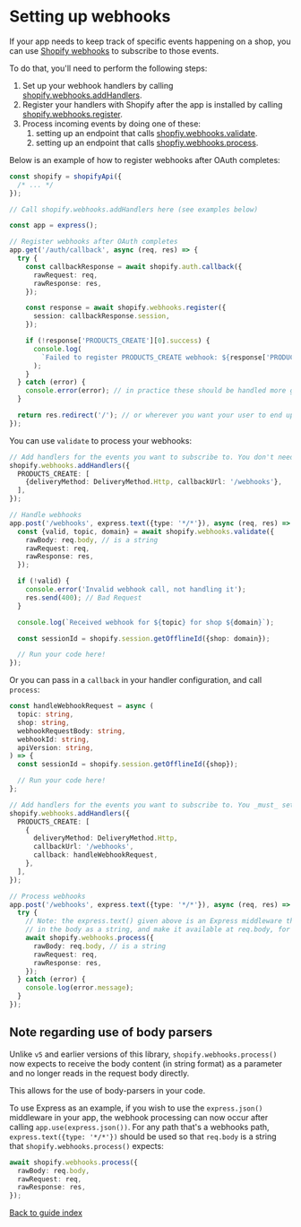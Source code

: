 # Setting up webhooks

If your app needs to keep track of specific events happening on a shop, you can use [Shopify webhooks](https://shopify.dev/docs/apps/webhooks) to subscribe to those events.

To do that, you'll need to perform the following steps:

1. Set up your webhook handlers by calling [shopify.webhooks.addHandlers](../reference/webhooks/addHandlers.md).
1. Register your handlers with Shopify after the app is installed by calling [shopify.webhooks.register](../reference/webhooks/register.md).
1. Process incoming events by doing one of these:
   1. setting up an endpoint that calls [shopfiy.webhooks.validate](../reference/webhooks/validate.md).
   1. setting up an endpoint that calls [shopfiy.webhooks.process](../reference/webhooks/process.md).

Below is an example of how to register webhooks after OAuth completes:

```ts
const shopify = shopifyApi({
  /* ... */
});

// Call shopify.webhooks.addHandlers here (see examples below)

const app = express();

// Register webhooks after OAuth completes
app.get('/auth/callback', async (req, res) => {
  try {
    const callbackResponse = await shopify.auth.callback({
      rawRequest: req,
      rawResponse: res,
    });

    const response = await shopify.webhooks.register({
      session: callbackResponse.session,
    });

    if (!response['PRODUCTS_CREATE'][0].success) {
      console.log(
        `Failed to register PRODUCTS_CREATE webhook: ${response['PRODUCTS_CREATE'][0].result}`,
      );
    }
  } catch (error) {
    console.error(error); // in practice these should be handled more gracefully
  }

  return res.redirect('/'); // or wherever you want your user to end up after OAuth completes
});
```

You can use `validate` to process your webhooks:

```ts
// Add handlers for the events you want to subscribe to. You don't need a callback if you're calling `validate`
shopify.webhooks.addHandlers({
  PRODUCTS_CREATE: [
    {deliveryMethod: DeliveryMethod.Http, callbackUrl: '/webhooks'},
  ],
});

// Handle webhooks
app.post('/webhooks', express.text({type: '*/*'}), async (req, res) => {
  const {valid, topic, domain} = await shopify.webhooks.validate({
    rawBody: req.body, // is a string
    rawRequest: req,
    rawResponse: res,
  });

  if (!valid) {
    console.error('Invalid webhook call, not handling it');
    res.send(400); // Bad Request
  }

  console.log(`Received webhook for ${topic} for shop ${domain}`);

  const sessionId = shopify.session.getOfflineId({shop: domain});

  // Run your code here!
});
```

Or you can pass in a `callback` in your handler configuration, and call `process`:

```ts
const handleWebhookRequest = async (
  topic: string,
  shop: string,
  webhookRequestBody: string,
  webhookId: string,
  apiVersion: string,
) => {
  const sessionId = shopify.session.getOfflineId({shop});

  // Run your code here!
};

// Add handlers for the events you want to subscribe to. You _must_ set a callback function when calling `process`
shopify.webhooks.addHandlers({
  PRODUCTS_CREATE: [
    {
      deliveryMethod: DeliveryMethod.Http,
      callbackUrl: '/webhooks',
      callback: handleWebhookRequest,
    },
  ],
});

// Process webhooks
app.post('/webhooks', express.text({type: '*/*'}), async (req, res) => {
  try {
    // Note: the express.text() given above is an Express middleware that will read
    // in the body as a string, and make it available at req.body, for this path only.
    await shopify.webhooks.process({
      rawBody: req.body, // is a string
      rawRequest: req,
      rawResponse: res,
    });
  } catch (error) {
    console.log(error.message);
  }
});
```

## Note regarding use of body parsers

Unlike `v5` and earlier versions of this library, `shopify.webhooks.process()` now expects to receive the body content (in string format) as a parameter and no longer reads in the request body directly.

This allows for the use of body-parsers in your code.

To use Express as an example, if you wish to use the `express.json()` middleware in your app, the webhook processing can now occur after calling `app.use(express.json())`. For any path that's a webhooks path, `express.text({type: '*/*'})` should be used so that `req.body` is a string that `shopify.webhooks.process()` expects:

```typescript
await shopify.webhooks.process({
  rawBody: req.body,
  rawRequest: req,
  rawResponse: res,
});
```

[Back to guide index](../../README.md#guides)
